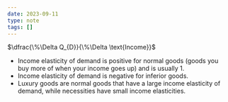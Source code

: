 ```yaml
---
date: 2023-09-11
type: note
tags: []
---
```


$\dfrac{\%\Delta Q_{D}}{\%\Delta \text{Income}}$

- Income elasticity of demand is positive for normal goods (goods you buy more of when your income goes up) and is usually 1.
- Income elasticity of demand is negative for inferior goods.
- Luxury goods are normal goods that have a large income elasticity of demand, while necessities have small income elasticities.